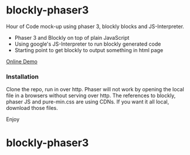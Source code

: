 ﻿# blockly-phaser3
 
 
Hour of Code mock-up using phaser 3, blockly blocks and JS-Interpreter.

  - Phaser 3 and Blockly on top of plain JavaScript
  - Using google's JS-Interpreter to run blockly generated code
  - Starting point to get blockly to output something in html page
  

[Online Demo](https://ryeony.github.io/blocklyPhaser/)

### Installation

Clone the repo, run in over http.  Phaser will not work by opening the local file in a browsers without serving over http. The references to blockly,  phaser JS and pure-min.css are using CDNs. If you want it all local, download those files. 

Enjoy

# blockly-phaser3
